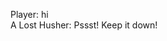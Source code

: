 Player: hi  
A Lost Husher: Pssst! Keep it down!<gives you an elaborate report on monster activity>  
